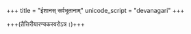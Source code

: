 +++
title = "ईशानस् सर्वभूतानाम्"
unicode_script = "devanagari"
+++

+++(तैत्तिरीयारण्यकस्वरोऽत्र।)+++

<div class="js_include" url="/vedAH_yajuH/taittirIyam/AraNyakam/sarva-prastutiH/06/47_IshAnas_sarvabhUtAnAm"  newLevelForH1="2" includeTitle="true"> </div>  
